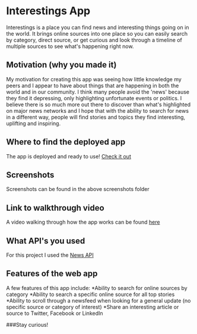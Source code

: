 # Interestings App

Interestings is a place you can find news and interesting things going on in the world.  It brings online sources into one place so you can easily search by category, direct source, or get curious and look through a timeline of multiple sources to see what's happening right now.

## Motivation (why you made it)

My motivation for creating this app was seeing how little knowledge my peers and I appear to have about things that are happening in both the world and in our community.  I think many people avoid the 'news' because they find it depressing, only highlighting unfortunate events or politics.  I believe there is so much more out there to discover than what's highlighted on major news networks and I hope that with the ability to search for news in a different way, people will find stories and topics they find interesting, uplifting and inspiring.

## Where to find the deployed app

The app is deployed and ready to use!  [Check it out](https://interestings-app.firebaseapp.com/)

## Screenshots

Screenshots can be found in the above screenshots folder

## Link to walkthrough video

A video walking through how the app works can be found [here](https://www.youtube.com/watch?v=P3-u65w9stI)

## What API's you used

For this project I used the [News API](https://newsapi.org/)

## Features of the web app

A few features of this app include:
*Ability to search for online sources by category
*Ability to search a specific online source for all top stories
*Ability to scroll through a newsfeed when looking for a general update (no specific source or category of interest)
*Share an interesting article or source to Twitter, Facebook or LinkedIn

###Stay curious!
